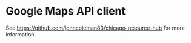 # Google Maps API client

See https://github.com/johncoleman83/chicago-resource-hub for more information
